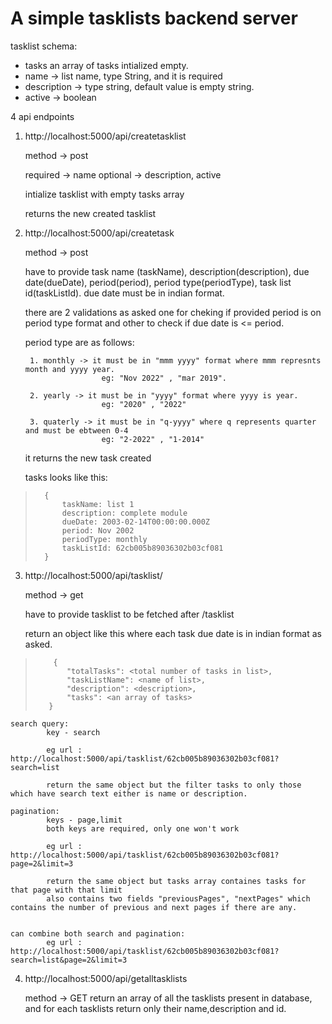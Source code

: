 # A simple tasklists backend server


tasklist schema:
-    tasks  an array of tasks intialized empty.
-    name -> list name, type String, and it is required
-    description -> type string, default value is empty string.
-    active -> boolean


4 api endpoints

1) http://localhost:5000/api/createtasklist
    
    method -> post
    
    required -> name
    optional -> description, active
    
    intialize tasklist with empty tasks array
    
    returns the new created tasklist
    

2) http://localhost:5000/api/createtask

    method -> post
    
    have to provide task name (taskName), description(description), due date(dueDate), period(period), period type(periodType), task list id(taskListId).
    due date must be in indian format.
    
    there are 2 validations as asked one for cheking if provided period is on period type format and other to check if due date is <= period.
    
    period type are as follows:
        
        1. monthly -> it must be in "mmm yyyy" format where mmm represnts month and yyyy year.
                        eg: "Nov 2022" , "mar 2019".
        
        2. yearly -> it must be in "yyyy" format where yyyy is year.
                        eg: "2020" , "2022"
                        
        3. quaterly -> it must be in "q-yyyy" where q represents quarter and must be ebtween 0-4
                        eg: "2-2022" , "1-2014"
    
    it returns the new task created
    
    tasks looks like this:
>       {  
>           taskName: list 1
>           description: complete module
>           dueDate: 2003-02-14T00:00:00.000Z
>           period: Nov 2002
>           periodType: monthly
>           taskListId: 62cb005b89036302b03cf081
>       }
    
 
3) http://localhost:5000/api/tasklist/<tasklistid>

    method -> get
    
    have to provide tasklist to be fetched after /tasklist
    
    return an object like this where each task due date is in indian format as asked.
>         {
>            "totalTasks": <total number of tasks in list>,
>            "taskListName": <name of list>,
>            "description": <description>,
>            "tasks": <an array of tasks>
>        }

    search query:
            key - search
            
            eg url : http://localhost:5000/api/tasklist/62cb005b89036302b03cf081?search=list
            
            return the same object but the filter tasks to only those which have search text either is name or description.
            
    pagination:
            keys - page,limit
            both keys are required, only one won't work
            
            eg url : http://localhost:5000/api/tasklist/62cb005b89036302b03cf081?page=2&limit=3
            
            return the same object but tasks array containes tasks for that page with that limit
            also contains two fields "previousPages", "nextPages" which contains the number of previous and next pages if there are any. 
        
    
    can combine both search and pagination:
            eg url : http://localhost:5000/api/tasklist/62cb005b89036302b03cf081?search=list&page=2&limit=3
            
    
        
4) http://localhost:5000/api/getalltasklists
    
    method -> GET
    return an array of all the tasklists present in database, and for each tasklists return only their name,description and id.
